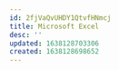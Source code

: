 ```yaml
---
id: 2fjVaQvUHDY1QtvfHNmcj
title: Microsoft Excel
desc: ''
updated: 1638128703306
created: 1638128698652
---
```



